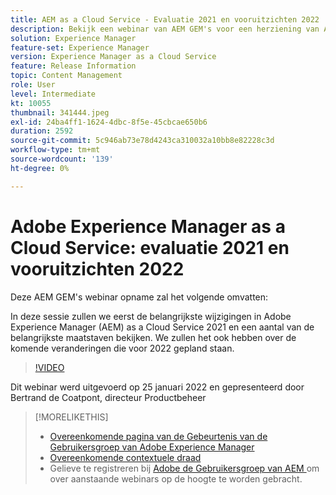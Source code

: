```yaml
---
title: AEM as a Cloud Service - Evaluatie 2021 en vooruitzichten 2022
description: Bekijk een webinar van AEM GEM's voor een herziening van AEM as a Cloud Service in 2021. Lees ook een overzicht van wat er in 2022 in opslag is.
solution: Experience Manager
feature-set: Experience Manager
version: Experience Manager as a Cloud Service
feature: Release Information
topic: Content Management
role: User
level: Intermediate
kt: 10055
thumbnail: 341444.jpeg
exl-id: 24ba4ff1-1624-4dbc-8f5e-45cbcae650b6
duration: 2592
source-git-commit: 5c946ab73e78d4243ca310032a10bb8e82228c3d
workflow-type: tm+mt
source-wordcount: '139'
ht-degree: 0%

---
```


# Adobe Experience Manager as a Cloud Service: evaluatie 2021 en vooruitzichten 2022

Deze AEM GEM&#39;s webinar opname zal het volgende omvatten:

In deze sessie zullen we eerst de belangrijkste wijzigingen in Adobe Experience Manager (AEM) as a Cloud Service 2021 en een aantal van de belangrijkste maatstaven bekijken. We zullen het ook hebben over de komende veranderingen die voor 2022 gepland staan.

>[!VIDEO](https://video.tv.adobe.com/v/341444/?quality=12&learn=on)

Dit webinar werd uitgevoerd op 25 januari 2022 en gepresenteerd door Bertrand de Coatpont, directeur Productbeheer

>[!MORELIKETHIS]
>
>* [ Overeenkomende pagina van de Gebeurtenis van de Gebruikersgroep van Adobe Experience Manager ](https://experienceleaguecommunities.adobe.com/t5/adobe-experience-manager-blogs/aem-gems-adobe-experience-manager-aem-as-a-cloud-service-2021/ba-p/437266)
>* [ Overeenkomende contextuele draad ](https://adobe.ly/3rqbSOz)
>* Gelieve te registreren bij [ Adobe de Gebruikersgroep van AEM ](https://aem-augs.adobe.com/) om over aanstaande webinars op de hoogte te worden gebracht.
